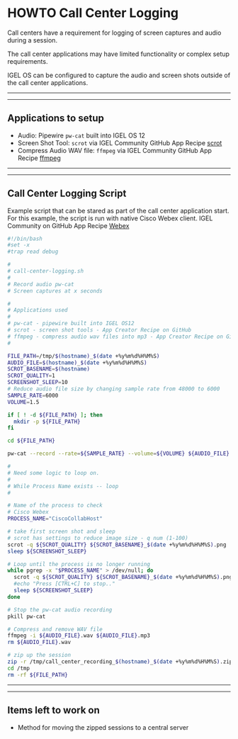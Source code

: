 # HOWTO Call Center Logging

Call centers have a requirement for logging of screen captures and audio during a session.

The call center applications may have limited functionality or complex setup requirements.

IGEL OS can be configured to capture the audio and screen shots outside of the call center applications.

-----

-----

## Applications to setup

- Audio: Pipewire `pw-cat` built into IGEL OS 12
- Screen Shot Tool: `scrot` via IGEL Community GitHub App Recipe [scrot](https://github.com/IGEL-Community/IGEL-OS-APP-RECIPES/tree/main/APP_Source/Apps/scrot)
- Compress Audio WAV file: `ffmpeg` via IGEL Community GitHub App Recipe [ffmpeg](https://github.com/IGEL-Community/IGEL-OS-APP-RECIPES/tree/main/APP_Source/Apps/ffmpeg)


-----

-----

## Call Center Logging Script

Example script that can be stared as part of the call center application start. For this example, the script is run with native Cisco Webex client. IGEL Community on GitHub App Recipe [Webex](https://github.com/IGEL-Community/IGEL-OS-APP-RECIPES/tree/main/APP_Source/Unified_Communications/webex)

```bash linenums="1"
#!/bin/bash
#set -x
#trap read debug

#
# call-center-logging.sh
#
# Record audio pw-cat
# Screen captures at x seconds

#
# Applications used
#
# pw-cat - pipewire built into IGEL OS12
# scrot - screen shot tools - App Creator Recipe on GitHub
# ffmpeg - compress audio wav files into mp3 - App Creator Recipe on GitHub
#

FILE_PATH=/tmp/$(hostname)_$(date +%y%m%d%H%M%S)
AUDIO_FILE=$(hostname)_$(date +%y%m%d%H%M%S)
SCROT_BASENAME=$(hostname)
SCROT_QUALITY=1
SCREENSHOT_SLEEP=10
# Reduce audio file size by changing sample rate from 48000 to 6000
SAMPLE_RATE=6000
VOLUME=1.5

if [ ! -d ${FILE_PATH} ]; then
  mkdir -p ${FILE_PATH}
fi

cd ${FILE_PATH}

pw-cat --record --rate=${SAMPLE_RATE} --volume=${VOLUME} ${AUDIO_FILE}.wav &

#
# Need some logic to loop on. 
#
# While Process Name exists -- loop
#

# Name of the process to check
# Cisco Webex
PROCESS_NAME="CiscoCollabHost"

# take first screen shot and sleep
# scrot has settings to reduce image size - q num (1-100)
scrot -q ${SCROT_QUALITY} ${SCROT_BASENAME}_$(date +%y%m%d%H%M%S).png
sleep ${SCREENSHOT_SLEEP}

# Loop until the process is no longer running
while pgrep -x "$PROCESS_NAME" > /dev/null; do
  scrot -q ${SCROT_QUALITY} ${SCROT_BASENAME}_$(date +%y%m%d%H%M%S).png
  #echo "Press [CTRL+C] to stop.."
  sleep ${SCREENSHOT_SLEEP}
done

# Stop the pw-cat audio recording
pkill pw-cat

# Compress and remove WAV file
ffmpeg -i ${AUDIO_FILE}.wav ${AUDIO_FILE}.mp3
rm ${AUDIO_FILE}.wav

# zip up the session
zip -r /tmp/call_center_recording_$(hostname)_$(date +%y%m%d%H%M%S).zip ${FILE_PATH}
cd /tmp
rm -rf ${FILE_PATH}
```

-----

-----

## Items left to work on

- Method for moving the zipped sessions to a central server